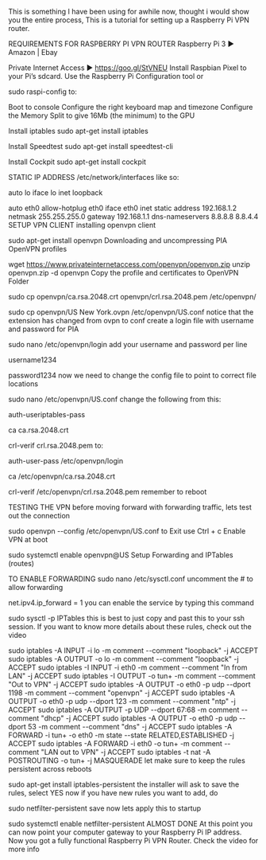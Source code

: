 This is something I have been using for awhile now, thought i would show you the entire process, This is a tutorial for setting up a Raspberry Pi VPN router.

REQUIREMENTS FOR RASPBERRY PI VPN ROUTER
Raspberry Pi 3 ► Amazon | Ebay

Private Internet Access ► https://goo.gl/StVNEU
Install Raspbian Pixel to your Pi’s sdcard. Use the Raspberry Pi Configuration tool or

sudo raspi-config 
to:

Boot to console
Configure the right keyboard map and timezone
Configure the Memory Split to give 16Mb (the minimum) to the GPU

Install  iptables
sudo apt-get install iptables

Install Speedtest
sudo apt-get install speedtest-cli

Install Cockpit
sudo apt-get install cockpit

STATIC IP ADDRESS
/etc/network/interfaces
like so:

auto lo
iface lo inet loopback

auto eth0
allow-hotplug eth0
iface eth0 inet static
    address 192.168.1.2
    netmask 255.255.255.0
    gateway 192.168.1.1
    dns-nameservers 8.8.8.8 8.8.4.4
SETUP VPN CLIENT
installing openvpn client

sudo apt-get install openvpn
Downloading and uncompressing PIA OpenVPN profiles

wget https://www.privateinternetaccess.com/openvpn/openvpn.zip
unzip openvpn.zip -d openvpn
Copy the profile and certificates to OpenVPN Folder

sudo cp openvpn/ca.rsa.2048.crt openvpn/crl.rsa.2048.pem /etc/openvpn/

sudo cp openvpn/US New York.ovpn /etc/openvpn/US.conf
notice that the extension has changed from ovpn to conf create a login file with username and password for PIA

sudo nano /etc/openvpn/login
add your username and password per line

username1234

password1234
now we need to change the config file to point to correct file locations

sudo nano /etc/openvpn/US.conf
change the following from this:

auth-useriptables-pass

ca ca.rsa.2048.crt

crl-verif crl.rsa.2048.pem
to:

auth-user-pass /etc/openvpn/login

ca /etc/openvpn/ca.rsa.2048.crt

crl-verif /etc/openvpn/crl.rsa.2048.pem
remember to reboot

TESTING THE VPN
before moving forward with forwarding traffic, lets test out the connection

sudo openvpn --config /etc/openvpn/US.conf
to Exit use Ctrl + c Enable VPN at boot

sudo systemctl enable openvpn@US
Setup Forwarding and IPTables (routes)

TO ENABLE FORWARDING
sudo nano /etc/sysctl.conf
uncomment the # to allow forwarding

net.ipv4.ip_forward = 1
you can enable the service by typing this command

sudo sysctl -p
IPTables this is best to just copy and past this to your ssh session. If you want to know more details about these rules, check out the video

sudo iptables -A INPUT -i lo -m comment --comment "loopback" -j ACCEPT
sudo iptables -A OUTPUT -o lo -m comment --comment "loopback" -j ACCEPT
sudo iptables -I INPUT -i eth0 -m comment --comment "In from LAN" -j ACCEPT
sudo iptables -I OUTPUT -o tun+ -m comment --comment "Out to VPN" -j ACCEPT
sudo iptables -A OUTPUT -o eth0 -p udp --dport 1198 -m comment --comment "openvpn" -j ACCEPT
sudo iptables -A OUTPUT -o eth0 -p udp --dport 123 -m comment --comment "ntp" -j ACCEPT
sudo iptables -A OUTPUT -p UDP --dport 67:68 -m comment --comment "dhcp" -j ACCEPT
sudo iptables -A OUTPUT -o eth0 -p udp --dport 53 -m comment --comment "dns" -j ACCEPT
sudo iptables -A FORWARD -i tun+ -o eth0 -m state --state RELATED,ESTABLISHED -j ACCEPT
sudo iptables -A FORWARD -i eth0 -o tun+ -m comment --comment "LAN out to VPN" -j ACCEPT
sudo iptables -t nat -A POSTROUTING -o tun+ -j MASQUERADE
let make sure to keep the rules persistent across reboots

sudo apt-get install iptables-persistent
the installer will ask to save the rules, select YES now if you have new rules you want to add, do

sudo netfilter-persistent save
now lets apply this to startup

sudo systemctl enable netfilter-persistent
ALMOST DONE At this point you can now point your computer gateway to your Raspberry Pi IP address. Now you got a fully functional Raspberry Pi VPN Router. Check  the video for more info 